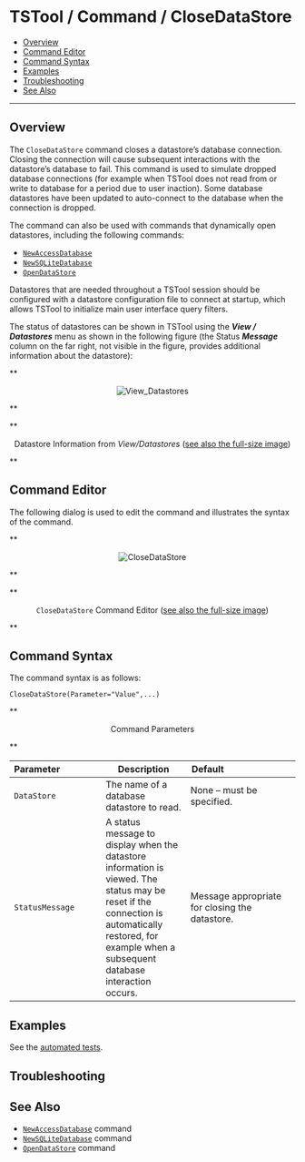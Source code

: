 # TSTool / Command / CloseDataStore #

* [Overview](#overview)
* [Command Editor](#command-editor)
* [Command Syntax](#command-syntax)
* [Examples](#examples)
* [Troubleshooting](#troubleshooting)
* [See Also](#see-also)

-------------------------

## Overview ##

The `CloseDataStore` command closes a datastore’s database connection.
Closing the connection will cause subsequent interactions with the datastore’s database to fail.
This command is used to simulate dropped database connections
(for example when TSTool does not read from or write to database for a period due to user inaction).
Some database datastores have been updated to auto-connect to the database when the connection is dropped.

The command can also be used with commands that dynamically open datastores, including the following commands:

* [`NewAccessDatabase`](../NewAccessDatabase/NewAccessDatabase.md)
* [`NewSQLiteDatabase`](../NewSQLiteDatabase/NewSQLiteDatabase.md)
* [`OpenDataStore`](../OpenDataStore/OpenDataStore.md)

Datastores that are needed throughout a TSTool session should be configured with a datastore
configuration file to connect at startup,
which allows TSTool to initialize main user interface query filters.

The status of datastores can be shown in TSTool using the ***View / Datastores***
menu as shown in the following figure (the Status ***Message*** column on the far right,
not visible in the figure, provides additional information about the datastore):

**<p style="text-align: center;">
![View_Datastores](View_Datastores.png)
</p>**

**<p style="text-align: center;">
Datastore Information from *View/Datastores* (<a href="../View_Datastores.png">see also the full-size image</a>)
</p>**

## Command Editor ##

The following dialog is used to edit the command and illustrates the syntax of the command.

**<p style="text-align: center;">
![CloseDataStore](CloseDataStore.png)
</p>**

**<p style="text-align: center;">
`CloseDataStore` Command Editor (<a href="../CloseDataStore.png">see also the full-size image</a>)
</p>**

## Command Syntax ##

The command syntax is as follows:

```text
CloseDataStore(Parameter="Value",...)
```
**<p style="text-align: center;">
Command Parameters
</p>**

|**Parameter**&nbsp;&nbsp;&nbsp;&nbsp;&nbsp;&nbsp;&nbsp;&nbsp;&nbsp;&nbsp;&nbsp;&nbsp;&nbsp;&nbsp;&nbsp;|**Description**|**Default**&nbsp;&nbsp;&nbsp;&nbsp;&nbsp;&nbsp;&nbsp;&nbsp;&nbsp;&nbsp;&nbsp;&nbsp;&nbsp;&nbsp;&nbsp;&nbsp;&nbsp;&nbsp;&nbsp;&nbsp;&nbsp;&nbsp;&nbsp;&nbsp;&nbsp;&nbsp;&nbsp;|
|--------------|-----------------|-----------------|
|`DataStore`|The name of a database datastore to read.|	None – must be specified.|
|`StatusMessage`|A status message to display when the datastore information is viewed.  The status may be reset if the connection is automatically restored, for example when a subsequent database interaction occurs.|Message appropriate for closing the datastore.|

## Examples ##

See the [automated tests](https://github.com/OpenCDSS/cdss-app-tstool-test/tree/master/test/commands/CloseDataStore).

## Troubleshooting ##

## See Also ##

* [`NewAccessDatabase`](../NewAccessDatabase/NewAccessDatabase.md) command
* [`NewSQLiteDatabase`](../NewSQLiteDatabase/NewSQLiteDatabase.md) command
* [`OpenDataStore`](../OpenDataStore/OpenDataStore.md) command
